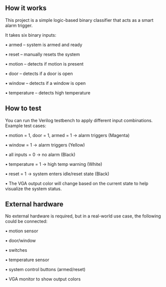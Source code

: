 <!---

This file is used to generate your project datasheet. Please fill in the information below and delete any unused
sections.

You can also include images in this folder and reference them in the markdown. Each image must be less than
512 kb in size, and the combined size of all images must be less than 1 MB.
-->

## How it works
This project is a simple logic-based binary classifier that acts as a smart alarm trigger.

It takes six binary inputs: 

•	armed – system is armed and ready

•	reset – manually resets the system 

•	motion – detects if motion is present 

•	door – detects if a door is open 

•	window – detects if a window is open 

•	temperature – detects high temperature

## How to test
You can run the Verilog testbench to apply different input combinations. 
Example test cases: 

• motion = 1, door = 1, armed = 1 → alarm triggers (Magenta) 

• window = 1 → alarm triggers (Yellow) 

• all inputs = 0 → no alarm (Black) 

• temperature = 1 → high temp warning (White) 

• reset = 1 → system enters idle/reset state (Black) 

• The VGA output color will change based on the current state to help visualize the system status.


## External hardware

No external hardware is required, but in a real-world use case, the following could be connected: 

• motion sensor 

• door/window 

• switches 

• temperature sensor 

• system control buttons (armed/reset)

• VGA monitor to show output colors
